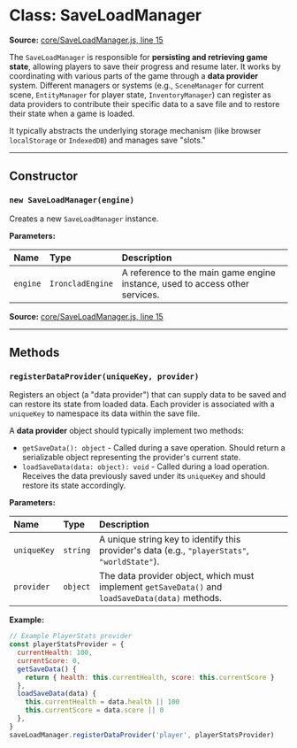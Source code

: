 # Class: SaveLoadManager

**Source:** [core/SaveLoadManager.js, line 15](core_SaveLoadManager.js.html#line15)

The `SaveLoadManager` is responsible for **persisting and retrieving game state**, allowing players to save their progress and resume later. It works by coordinating with various parts of the game through a **data provider** system. Different managers or systems (e.g., `SceneManager` for current scene, `EntityManager` for player state, `InventoryManager`) can register as data providers to contribute their specific data to a save file and to restore their state when a game is loaded.

It typically abstracts the underlying storage mechanism (like browser `localStorage` or `IndexedDB`) and manages save "slots."

---

## Constructor

### `new SaveLoadManager(engine)`

Creates a new `SaveLoadManager` instance.

**Parameters:**

| Name     | Type             | Description                                                                  |
| :------- | :--------------- | :--------------------------------------------------------------------------- |
| `engine` | `IroncladEngine` | A reference to the main game engine instance, used to access other services. |

**Source:** [core/SaveLoadManager.js, line 15](core_SaveLoadManager.js.html#line15)

---

## Methods

### `registerDataProvider(uniqueKey, provider)`

Registers an object (a "data provider") that can supply data to be saved and can restore its state from loaded data. Each provider is associated with a `uniqueKey` to namespace its data within the save file.

A **data provider** object should typically implement two methods:

- `getSaveData(): object` - Called during a save operation. Should return a serializable object representing the provider's current state.
- `loadSaveData(data: object): void` - Called during a load operation. Receives the data previously saved under its `uniqueKey` and should restore its state accordingly.

**Parameters:**

| Name        | Type     | Description                                                                                      |
| :---------- | :------- | :----------------------------------------------------------------------------------------------- |
| `uniqueKey` | `string` | A unique string key to identify this provider's data (e.g., `"playerStats"`, `"worldState"`).    |
| `provider`  | `object` | The data provider object, which must implement `getSaveData()` and `loadSaveData(data)` methods. |

**Example:**

```javascript
// Example PlayerStats provider
const playerStatsProvider = {
  currentHealth: 100,
  currentScore: 0,
  getSaveData() {
    return { health: this.currentHealth, score: this.currentScore }
  },
  loadSaveData(data) {
    this.currentHealth = data.health || 100
    this.currentScore = data.score || 0
  },
}
saveLoadManager.registerDataProvider('player', playerStatsProvider)
```

